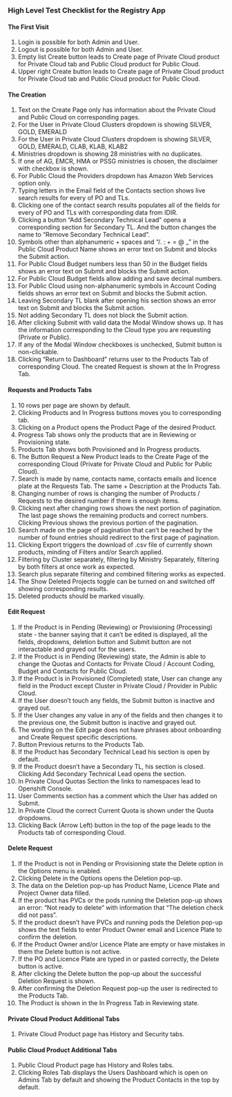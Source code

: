 ### High Level Test Checklist for the Registry App

#### The First Visit

1. Login is possible for both Admin and User.
2. Logout is possible for both Admin and User.
3. Empty list Create button leads to Create page of Private Cloud product for Private Cloud tab and Public Cloud product for Public Cloud.
4. Upper right Create button leads to Create page of Private Cloud product for Private Cloud tab and Public Cloud product for Public Cloud.

#### The Creation

1. Text on the Create Page only has information about the Private Cloud and Public Cloud on corresponding pages.
2. For the User in Private Cloud Clusters dropdown is showing SILVER, GOLD, EMERALD
3. For the User in Private Cloud Clusters dropdown is showing SILVER, GOLD, EMERALD, CLAB, KLAB, KLAB2
4. Ministries dropdown is showing 28 ministries with no duplicates.
5. If one of AG, EMCR, HMA or PSSG ministries is chosen, the disclaimer with checkbox is shown.
6. For Public Cloud the Providers dropdown has Amazon Web Services option only.
7. Typing letters in the Email field of the Contacts section shows live search results for every of PO and TLs.
8. Clicking one of the contact search results populates all of the fields for every of PO and TLs with corresponding data from IDIR.
9. Clicking a button “Add Secondary Technical Lead” opens a corresponding section for Secondary TL. And the button changes the name to “Remove Secondary Technical Lead”.
10. Symbols other than alphanumeric + spaces and “/. : + = @ \_” in the Public Cloud Product Name shows an error text on Submit and blocks the Submit action.
11. For Public Cloud Budget numbers less than 50 in the Budget fields shows an error text on Submit and blocks the Submit action.
12. For Public Cloud Budget fields allow adding and save decimal numbers.
13. For Public Cloud using non-alphanumeric symbols in Account Coding fields shows an error text on Submit and blocks the Submit action.
14. Leaving Secondary TL blank after opening his section shows an error text on Submit and blocks the Submit action.
15. Not adding Secondary TL does not block the Submit action.
16. After clicking Submit with valid data the Modal Window shows up. It has the information corresponding to the Cloud type you are requesting (Private or Public).
17. If any of the Modal Window checkboxes is unchecked, Submit button is non-clickable.
18. Clicking “Return to Dashboard” returns user to the Products Tab of corresponding Cloud. The created Request is shown at the In Progress Tab.

#### Requests and Products Tabs

1. 10 rows per page are shown by default.
2. Clicking Products and In Progress buttons moves you to corresponding tab.
3. Clicking on a Product opens the Product Page of the desired Product.
4. Progress Tab shows only the products that are in Reviewing or Provisioning state.
5. Products Tab shows both Provisioned and In Progress products.
6. The Button Request a New Product leads to the Create Page of the corresponding Cloud (Private for Private Cloud and Public for Public Cloud).
7. Search is made by name, contacts name, contacts emails and licence plate at the Requests Tab. The same + Description at the Products Tab.
8. Changing number of rows is changing the number of Products / Requests to the desired number if there is enough items.
9. Clicking next after changing rows shows the next portion of pagination. The last page shows the remaining products and correct numbers. Clicking Previous shows the previous portion of the pagination.
10. Search made on the page of pagination that can’t be reached by the number of found entries should redirect to the first page of pagination.
11. Clicking Export triggers the download of .csv file of currently shown products, minding of Filters and/or Search applied.
12. Filtering by Cluster separately, filtering by Ministry Separately, filtering by both filters at once work as expected.
13. Search plus separate filtering and combined filtering works as expected.
14. The Show Deleted Projects toggle can be turned on and switched off showing corresponding results.
15. Deleted products should be marked visually.

#### Edit Request

1. If the Product is in Pending (Reviewing) or Provisioning (Processing) state - the banner saying that it can’t be edited is displayed, all the fields, dropdowns, deletion button and Submit button are not interactable and grayed out for the users.
2. If the Product is in Pending (Reviewing) state, the Admin is able to change the Quotas and Contacts for Private Cloud / Account Coding, Budget and Contacts for Public Cloud.
3. If the Product is in Provisioned (Completed) state, User can change any field in the Product except Cluster in Private Cloud / Provider in Public Cloud.
4. If the User doesn’t touch any fields, the Submit button is inactive and grayed out.
5. If the User changes any value in any of the fields and then changes it to the previous one, the Submit button is inactive and grayed out.
6. The wording on the Edit page does not have phrases about onboarding and Create Request specific descriptions.
7. Button Previous returns to the Products Tab.
8. If the Product has Secondary Technical Lead his section is open by default.
9. If the Product doesn’t have a Secondary TL, his section is closed. Clicking Add Secondary Technical Lead opens the section.
10. In Private Cloud Quotas Section the links to namespaces lead to Openshift Console.
11. User Comments section has a comment which the User has added on Submit.
12. In Private Cloud the correct Current Quota is shown under the Quota dropdowns.
13. Clicking Back (Arrow Left) button in the top of the page leads to the Products tab of corresponding Cloud.

#### Delete Request

1. If the Product is not in Pending or Provisioning state the Delete option in the Options menu is enabled.
2. Clicking Delete in the Options opens the Deletion pop-up.
3. The data on the Deletion pop-up has Product Name, Licence Plate and Project Owner data filled.
4. If the product has PVCs or the pods running the Deletion pop-up shows an error: “Not ready to delete” with information that “The deletion check did not pass”.
5. If the product doesn’t have PVCs and running pods the Deletion pop-up shows the text fields to enter Product Owner email and Licence Plate to confirm the deletion.
6. If the Product Owner and/or Licence Plate are empty or have mistakes in them the Delete button is not active.
7. If the PO and Licence Plate are typed in or pasted correctly, the Delete button is active.
8. After clicking the Delete button the pop-up about the successful Deletion Request is shown.
9. After confirming the Deletion Request pop-up the user is redirected to the Products Tab.
10. The Product is shown in the In Progress Tab in Reviewing state.

#### Private Cloud Product Additional Tabs

1. Private Cloud Product page has History and Security tabs.

#### Public Cloud Product Additional Tabs

1. Public Cloud Product page has History and Roles tabs.
2. Clicking Roles Tab displays the Users Dashboard which is open on Admins Tab by default and showing the Product Contacts in the top by default.

